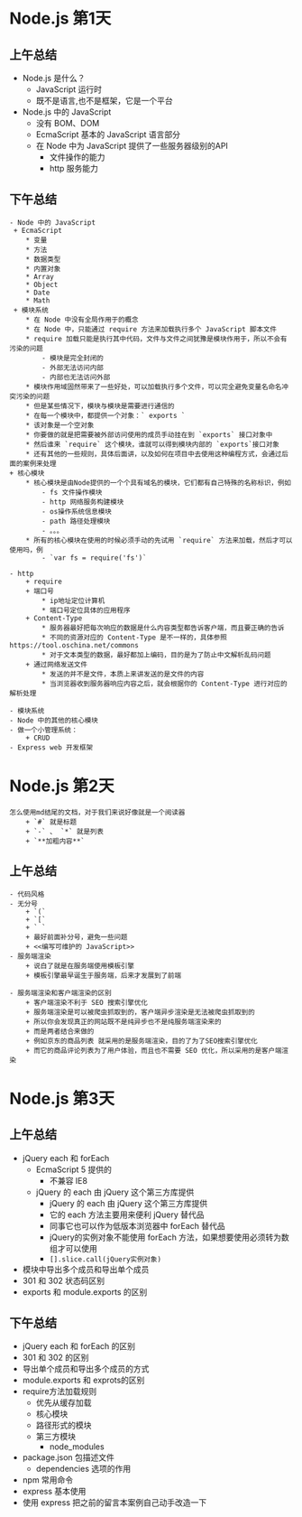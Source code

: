 # Node.js 第1天

## 上午总结

- Node.js 是什么？
    + JavaScript 运行时
    + 既不是语言,也不是框架，它是一个平台
- Node.js 中的 JavaScript
    + 没有 BOM、DOM
    + EcmaScript 基本的 JavaScript 语言部分
    + 在 Node 中为 JavaScript 提供了一些服务器级别的API
        * 文件操作的能力
        * http 服务能力

## 下午总结

    - Node 中的 JavaScript
     + EcmaScript
        * 变量
        * 方法
        * 数据类型
        * 内置对象
        * Array
        * Object
        * Date
        * Math
     + 模块系统
        * 在 Node 中没有全局作用于的概念
        * 在 Node 中，只能通过 require 方法来加载执行多个 JavaScript 脚本文件
        * require 加载只能是执行其中代码，文件与文件之间犹豫是模块作用于，所以不会有污染的问题
            - 模块是完全封闭的
            - 外部无法访问内部
            - 内部也无法访问外部
        * 模块作用域固然带来了一些好处，可以加载执行多个文件，可以完全避免变量名命名冲突污染的问题
        * 但是某些情况下，模块与模块是需要进行通信的
        * 在每一个模块中，都提供一个对象：` exports `
        * 该对象是一个空对象
        * 你要做的就是把需要被外部访问使用的成员手动挂在到 `exports` 接口对象中
        * 然后谁来 `require` 这个模块，谁就可以得到模块内部的 `exports`接口对象
        * 还有其他的一些规则，具体后面讲，以及如何在项目中去使用这种编程方式，会通过后面的案例来处理
    + 核心模块
        * 核心模块是由Node提供的一个个具有域名的模块，它们都有自己特殊的名称标识，例如
            - fs 文件操作模块
            - http 网络服务构建模块
            - os操作系统信息模块
            - path 路径处理模块
            - 。。。
        * 所有的核心模块在使用的时候必须手动的先试用 `require` 方法来加载，然后才可以使用吗，例
            - `var fs = require('fs')`

    - http
        + require
        + 端口号
            * ip地址定位计算机
            * 端口号定位具体的应用程序
        + Content-Type
            * 服务器最好把每次响应的数据是什么内容类型都告诉客户端，而且要正确的告诉
            * 不同的资源对应的 Content-Type 是不一样的，具体参照 https://tool.oschina.net/commons
            * 对于文本类型的数据，最好都加上编码，目的是为了防止中文解析乱码问题
        + 通过网络发送文件
            * 发送的并不是文件，本质上来讲发送的是文件的内容
            * 当浏览器收到服务器响应内容之后，就会根据你的 Content-Type 进行对应的解析处理

    - 模块系统
    - Node 中的其他的核心模块
    - 做一个小管理系统：
        + CRUD
    - Express web 开发框架


# Node.js 第2天
    怎么使用md结尾的文档，对于我们来说好像就是一个阅读器
        + `#` 就是标题
        + `-` 、 `*` 就是列表
        + `**加粗内容**`

## 上午总结
    - 代码风格
    - 无分号
        + `(`
        + `[`
        + ` `
        + 最好前面补分号，避免一些问题
        + <<编写可维护的 JavaScript>>
    - 服务端渲染
        + 说白了就是在服务端使用模板引擎
        + 模板引擎最早诞生于服务端，后来才发展到了前端

    - 服务端渲染和客户端渲染的区别
        + 客户端渲染不利于 SEO 搜索引擎优化
        + 服务端渲染是可以被爬虫抓取到的，客户端异步渲染是无法被爬虫抓取到的
        + 所以你会发现真正的网站既不是纯异步也不是纯服务端渲染来的
        + 而是两者结合来做的
        + 例如京东的商品列表 就采用的是服务端渲染，目的了为了SEO搜索引擎优化
        + 而它的商品评论列表为了用户体验，而且也不需要 SEO 优化，所以采用的是客户端渲染

# Node.js 第3天

## 上午总结

- jQuery each 和 forEach
    + EcmaScript 5 提供的
        * 不兼容 IE8
    + jQuery 的 each 由 jQuery 这个第三方库提供
        * jQuery 的 each 由 jQuery 这个第三方库提供
        * 它的 each 方法主要用来便利 jQuery 替代品
        * 同事它也可以作为低版本浏览器中 forEach 替代品
        * jQuery的实例对象不能使用 forEach 方法，如果想要使用必须转为数组才可以使用
        * `[].slice.call(jQuery实例对象)`
- 模块中导出多个成员和导出单个成员
- 301 和 302 状态码区别
- exports 和 module.exports 的区别

## 下午总结
- jQuery each 和 forEach 的区别
- 301 和 302 的区别
- 导出单个成员和导出多个成员的方式
- module.exports 和 exprots的区别
- require方法加载规则
    + 优先从缓存加载
    + 核心模块
    + 路径形式的模块
    + 第三方模块
        * node_modules
- package.json 包描述文件
    + dependencies 选项的作用
- npm 常用命令
- express 基本使用
- 使用 express 把之前的留言本案例自己动手改造一下